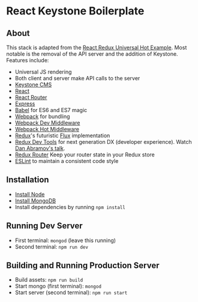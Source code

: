 # React Keystone Boilerplate

## About

This stack is adapted from the [React Redux Universal Hot Example](https://github.com/erikras/react-redux-universal-hot-example). Most notable is the removal of the API server and the addition of Keystone. Features include:

* Universal JS rendering
* Both client and server make API calls to the server
* [Keystone CMS](http://keystone.js.com)
* [React](https://github.com/facebook/react)
* [React Router](https://github.com/rackt/react-router)
* [Express](http://expressjs.com)
* [Babel](http://babeljs.io) for ES6 and ES7 magic
* [Webpack](http://webpack.github.io) for bundling
* [Webpack Dev Middleware](http://webpack.github.io/docs/webpack-dev-middleware.html)
* [Webpack Hot Middleware](https://github.com/glenjamin/webpack-hot-middleware)
* [Redux](https://github.com/rackt/redux)'s futuristic [Flux](https://facebook.github.io/react/blog/2014/05/06/flux.html) implementation
* [Redux Dev Tools](https://github.com/gaearon/redux-devtools) for next generation DX (developer experience). Watch [Dan Abramov's talk](https://www.youtube.com/watch?v=xsSnOQynTHs).
* [Redux Router](https://github.com/rackt/redux-router) Keep your router state in your Redux store
* [ESLint](http://eslint.org) to maintain a consistent code style

## Installation

* [Install Node](https://nodejs.org/en/download/)
* [Install MongoDB](https://docs.mongodb.org/master/installation/#installation-guides)
* Install dependencies by running `npm install`

## Running Dev Server

* First terminal: `mongod` (leave this running)
* Second terminal: `npm run dev`

## Building and Running Production Server

* Build assets: `npm run build`
* Start mongo (first terminal): `mongod`
* Start server (second terminal): `npm run start`